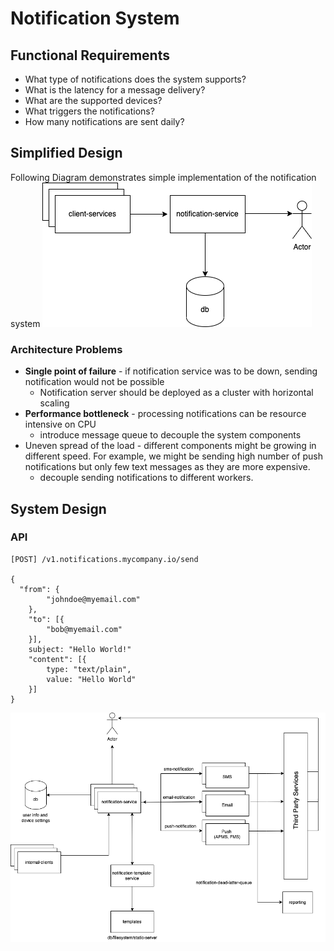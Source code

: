 # Notification System
## Functional Requirements
- What type of notifications does the system supports?
- What is the latency for a message delivery?
- What are the supported devices?
- What triggers the notifications?
- How many notifications are sent daily?

## Simplified Design

Following Diagram demonstrates simple implementation of the notification system
![notification system](../_assets/notification-system/notification-system-simplified-design.png)

### Architecture Problems
- **Single point of failure** - if notification service was to be down, sending notification would not be possible
	- Notification server should be deployed as a cluster with horizontal scaling
- **Performance bottleneck** - processing notifications can be resource intensive on CPU
	- introduce message queue to decouple the system components 
- Uneven spread of the load - different components might be growing in different speed. For example, we might be sending high number of push notifications but only few text messages as they are more expensive.
	- decouple sending notifications to different workers.

## System Design

### API
```
[POST] /v1.notifications.mycompany.io/send

{
  "from": {
  		"johndoe@myemail.com"
  	},
  	"to": [{
  		"bob@myemail.com"
  	}],
  	subject: "Hello World!"
  	"content": [{
	  	type: "text/plain",
	  	value: "Hello World"
  	}]
}
```

![notification system](../_assets/notification-system/notification-system-system-design-highlevel.png)

